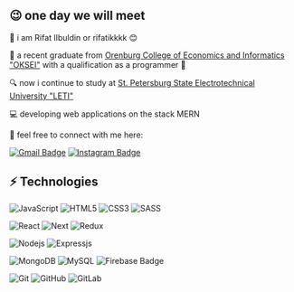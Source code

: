 ## 😉 one day we will meet

💬 i am Rifat Ilbuldin or rifatikkkk 😊

📑 a recent graduate from [Orenburg College of Economics and Informatics "OKSEI"](https://oksei.ru/) with a qualification as a programmer 🎁

🔍 now i continue to study at [St. Petersburg State Electrotechnical University "LETI"](https://etu.ru/)

💻 developing web applications on the stack MERN

🔗 feel free to connect with me here:

[![Gmail Badge](https://img.shields.io/badge/rifatilbuldin51385-green?style=flat-square&logo=gmail&logoColor=%23EA4335&link=mailto:rifatilbuldin51385@gmail.com)](mailto:rifatilbuldin51385@gmail.com)
[![Instagram Badge](https://img.shields.io/badge/rifatikkkk-yellow?style=flat-square&logo=instagram&logoColor=%23E4405F&link=https://www.instagram.com/rifatikkkk/)](https://www.instagram.com/rifatikkkk)

## ⚡ Technologies

![JavaScript](https://img.shields.io/badge/JavaScript-gray?style=flat-square&logo=javascript&logoColor=gray&color=%23F7DF1E)
![HTML5](https://img.shields.io/badge/-HTML5-E34F26?style=flat-square&logo=html5&logoColor=white)
![CSS3](https://img.shields.io/badge/-CSS3-1572B6?style=flat-square&logo=css3)
![SASS](https://img.shields.io/badge/Sass-purple?style=flat-square&logo=sass&logoColor=white&color=%23CC6699)

![React](https://img.shields.io/badge/React.js-black?style=flat-square&logo=react&logoColor=black&color=%2361DAFB)
![Next](https://img.shields.io/badge/Next.js-black?style=flat-square&logo=nextdotjs&logoColor=white)
![Redux](https://img.shields.io/badge/-Redux-764ABC?style=flat-square&logo=redux)

![Nodejs](https://img.shields.io/badge/Node.js-gray%20?style=flat-square&logo=Node.js&logoColor=%23339933&color=%23E5E5E5)
![Expressjs](https://img.shields.io/badge/Express.js-black?style=flat-square&logo=express&logoColor=white&color=%23000000)

![MongoDB](https://img.shields.io/badge/MongoDB-green?style=flat-square&logo=mongodb&logoColor=white&color=%2347A248)
![MySQL](https://img.shields.io/badge/MySQL-gray?style=flat-square&logo=mysql&logoColor=white&color=%234479A1)
![Firebase Badge](https://img.shields.io/badge/Firebase-blue?style=flat-square&logo=firebase&logoColor=%23FFCA28&color=blue)

![Git](https://img.shields.io/badge/Git-gray?style=flat-square&logo=git&logoColor=white&color=%23F05032)
![GitHub](https://img.shields.io/badge/-GitHub-181717?style=flat-square&logo=github)
![GitLab](https://img.shields.io/badge/GitLab-gray?style=flat-square&logo=gitlab&color=%23FCA121)
